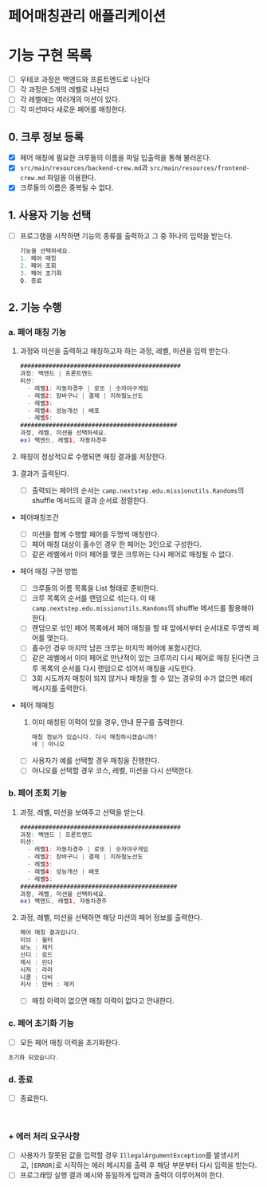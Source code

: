 
# 페어매칭관리 애플리케이션

# 기능 구현 목록

- [ ]  우테코 과정은 백엔드와 프론트엔드로 나뉜다
- [ ]  각 과정은 5개의 레벨로 나뉜다
- [ ]  각 레벨에는 여러개의 미션이 있다.
- [ ]  각 미션마다 새로운 페어를 매칭한다.

## 0. 크루 정보 등록

- [x]  페어 매칭에 필요한 크루들의 이름을 파일 입출력을 통해 불러온다.
- [x]  `src/main/resources/backend-crew.md`과 `src/main/resources/frontend-crew.md` 파일을 이용한다.
- [x] 크루들의 이름은 중복될 수 없다.

## 1. 사용자 기능 선택

- [ ]  프로그램을 시작하면 기능의 종류를 출력하고 그 중 하나의 입력을 받는다.

   ```java
   기능을 선택하세요.
   1. 페어 매칭
   2. 페어 조회
   3. 페어 초기화
   Q. 종료
   ```


## 2. 기능 수행

### a. 페어 매칭 기능

1. 과정와 미션을 출력하고 매칭하고자 하는 과정, 레벨, 미션을 입력 받는다.

    ```java
    #############################################
    과정: 백엔드 | 프론트엔드
    미션:
      - 레벨1: 자동차경주 | 로또 | 숫자야구게임
      - 레벨2: 장바구니 | 결제 | 지하철노선도
      - 레벨3: 
      - 레벨4: 성능개선 | 배포
      - 레벨5: 
    ############################################
    과정, 레벨, 미션을 선택하세요.
    ex) 백엔드, 레벨1, 자동차경주
    ```

2. 매칭이 정상적으로 수행되면 매칭 결과를 저장한다.
3. 결과가 출력된다.
    - [ ]  출력되는 페어의 순서는 `camp.nextstep.edu.missionutils.Randoms`의 shuffle 메서드의 결과 순서로 정렬한다.

- 페어매칭조건
    - [ ]  미션을 함께 수행할 페어를 두명씩 매칭한다.
    - [ ]  페어 매칭 대상이 홀수인 경우 한 페어는 3인으로 구성한다.
    - [ ]  같은 레벨에서 이미 페어를 맺은 크루와는 다시 페어로 매칭될 수 없다.
- 페어 매칭 구현 방법
    - [ ]  크루들의 이름 목록을 List<String> 형태로 준비한다.
    - [ ]  크루 목록의 순서를 랜덤으로 섞는다. 이 때 `camp.nextstep.edu.missionutils.Randoms`의 shuffle 메서드를 활용해야 한다.
    - [ ]  랜덤으로 섞인 페어 목록에서 페어 매칭을 할 때 앞에서부터 순서대로 두명씩 페어를 맺는다.
    - [ ]  홀수인 경우 마지막 남은 크루는 마지막 페어에 포함시킨다.
    - [ ]  같은 레벨에서 이미 페어로 만난적이 있는 크루끼리 다시 페어로 매칭 된다면 크루 목록의 순서를 다시 랜덤으로 섞어서 매칭을 시도한다.
    - [ ]  3회 시도까지 매칭이 되지 않거나 매칭을 할 수 있는 경우의 수가 없으면 에러 메시지를 출력한다.
- 페어 재매칭
    1. 이미 매칭된 이력이 있을 경우, 안내 문구를 출력한다.

        ```java
        매칭 정보가 있습니다. 다시 매칭하시겠습니까?
        네 | 아니오
        ```

    - [ ]  사용자가 예를 선택할 경우 매칭을 진행한다.
    - [ ]  아니오를 선택할 경우 코스, 레벨, 미션을 다시 선택한다.

### b. 페어 조회 기능

1. 과정, 레벨, 미션을 보여주고 선택을 받는다.

    ```java
    #############################################
    과정: 백엔드 | 프론트엔드
    미션:
      - 레벨1: 자동차경주 | 로또 | 숫자야구게임
      - 레벨2: 장바구니 | 결제 | 지하철노선도
      - 레벨3: 
      - 레벨4: 성능개선 | 배포
      - 레벨5: 
    ############################################
    과정, 레벨, 미션을 선택하세요.
    ex) 백엔드, 레벨1, 자동차경주
    ```

2. 과정, 레벨, 미션을 선택하면 해당 미션의 페어 정보를 출력한다.

    ```java
    페어 매칭 결과입니다.
    이브 : 윌터
    보노 : 제키
    신디 : 로드
    제시 : 린다
    시저 : 라라
    니콜 : 다비
    리사 : 덴버 : 제키
    ```

    - [ ]  매칭 이력이 없으면 매칭 이력이 없다고 안내한다.

### c. 페어 초기화 기능

- [ ]  모든 페어 매칭 이력을 초기화한다.

```java
초기화 되었습니다. 
```

### d. 종료

- [ ]  종료한다.

<br>

### + 에러 처리 요구사항
- [ ]  사용자가 잘못된 값을 입력할 경우 `IllegalArgumentException`를 발생시키고, `[ERROR]`로 시작하는 에러 메시지를 출력 후 해당 부분부터 다시 입력을 받는다.
- [ ]  프로그래밍 실행 결과 예시와 동일하게 입력과 출력이 이루어져야 한다.